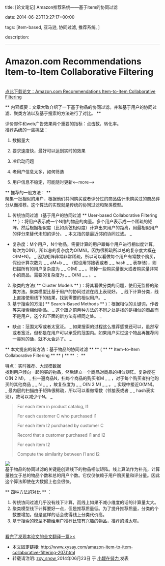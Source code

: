 title: [论文笔记] Amazon推荐系统——基于item的协同过滤

date: 2014-06-23T13:27:17+00:00

tags: [item-based, 亚马逊, 协同过滤, 推荐系统, ]

description: 

---
#  Amazon.com Recommendations Item-to-Item Collaborative Filtering 

[   
点此下载论文：Amazon.com Recommendations Item-to-Item Collaborative Filtering ](http://www.cs.umd.edu/~samir/498/Amazon-Recommendations.pdf)   


** 内容概要：文章大致介绍了一下基于物品的协同过滤。并和基于用户的协同过滤、聚类方法以及基于搜索的方法进行了对比。 **   
  
评价邮件和web广告效果两个重要的指标：点击数，转化率。   
推荐系统的一些挑战： 

  1. 数据量大 

  2. 要求速度快，最好可以达到实时的效果 

  3. 冷启动问题 

  4. 老用户信息太多，如何筛选 

  5. 用户信息不稳定，可能随时更新<\--more-->

** 推荐的一般方法： **   
聚集一批相似的用户，根据他们共同购买或者评分过的商品估计未购买过的商品评分从而推荐。这个算法的实现就是传统的协同过滤和聚类模型。 

  1. 传统协同过滤（基于用户的协同过滤 ** User-based Collaborative Filtering ** ）：将用户表示成一个N维的物品的向量。多个用户表示成一个稀疏的矩阵。然后根据相似度（比如余弦相似度）计算出来用户的距离，用最相似用户的评分来替代未知的评分。 _ 本文指的是最近邻的协同过滤。 _
  * 复杂度：M个用户，N个物品，需要计算的用户跟每个用户进行相似度计算，每次为O(N)，所以总的复杂度为O(MN)。因为很稀疏所以总的复杂度大概在O(M+N)。  _ 因为矩阵非常非常稀疏，所以可以看做每个用户有常数个购买，假设计算次数为 _ _ aM+b _ _ （假设用邻接表或者 _ _ hash _ _ 表存储），则  扫描所有的用户复杂度为 _ _ O(M) _ _ 。筛掉一些购买量很大或者购买量非常小的商品，需要的复杂度为 _ _ O(N) _ _ 。 _
  2. 聚类的方法( ** Cluster Models ** )：将其看做分类的问题，使用无监督的聚类方法。聚类模型比基于用户的协同过滤在线上表现好。 _ 线下计算分类，线上直接使用线下的结果，找到需要的相似用户。 _
  3. 基于搜索的方法( ** Search-Based Methods ** )：根据相似的关键词，作者等来搜索相似物品。  _ 这个跟之前两种方法的不同之处是找的是相似的商品而不是用户，这个和下面的新方法有相同之处。 _
  * 缺点：范围太窄或者太宽泛。  _ 如果搜索的过程这么推荐感觉还可以，虽然窄或者宽泛，但都是在用户可以承受的范围内。如果用户买过这个物品再推荐同一类别的话，就不太合适了。 _

  
** 本文提出的新方法：基于物品的协同过滤 ** ** ( ** ** Item-to-Item Collaborative Filtering ** ** ) ** ** ： **

特点：实时推荐、大规模数据   
找到用户倾向一起购买的物品，然后建立一个商品对商品的相似矩阵。复杂度在O(N  2  M)，  _ 扫一遍商品N，扫每个商品的购买者M _ _ ，对于每个购买者扫他购买的其他商品 _ _ N _ _ ，故复杂度为 _ _ O(N  2  M) _ _ 。 _ 实现中接近O(MN)。 _ 最内层的扫描由于矩阵很稀疏，所以可以看做常数（邻接表或者 _ _ hash表实现），故可以减少个N。 _

> For each item in product catalog, I1 
> 
> For each customer C who purchased I1 
> 
> For each item I2 purchased by customer C 
> 
> Record that a customer purchased I1 and I2 
> 
> For each item I2 
> 
> Compute the similarity between I1 and I2 

![](file:///C:\\Users\\zxy\\AppData\\Local\\Temp\\msohtmlclip1\\01\\clip_image001.png)   
基于物品的协同过滤的关键是创建线下的物品相似矩阵。线上算法作为补充，计算量独立于总的物品个数和总的用户个数。它仅仅依赖于用户购买量和评分量。因此这个算法即使在大数据上也会很快。 

  
** 四种方法的对比 ** ： 

  1. 传统协同过滤几乎没有线下计算，而线上如果不减小维度的话的计算量太大。 
  2. 聚类模型线下计算要好一点，但是推荐质量低。为了提升推荐质量，分类的个数要增加，但是这样的话会使得线上分类代价高。 
  3. 基于搜索的模型不能给用户推荐比较有兴趣的物品，推荐的域太窄。 

[   
看完了发现本论文的全文翻译一篇>< ](http://blog.sina.com.cn/s/blog_586631940100pduh.html)

  * 本文固定链接: [ http://www.xysay.com/amazon-item-to-item-collaborative-filtering-207.html ](http://www.xysay.com/amazon-item-to-item-collaborative-filtering-207.html)
  * 转载请注明: [ zxy_snow ](http://www.xysay.com/author/zxy_snow) 2014年06月23日  于 [ 小媛在努力 ](http://www.xysay.com/) 发表 
